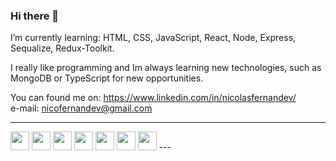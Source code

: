 ### Hi there 👋

I’m currently learning: HTML, CSS, JavaScript, React, Node, Express, Sequalize, Redux-Toolkit.


I really like programming and Im always learning new technologies, such as MongoDB or TypeScript for new opportunities.

You can found me on: 
https://www.linkedin.com/in/nicolasfernandev/ <br>
e-mail: nicofernandev@gmail.com

---
 
<img src="https://cdn.jsdelivr.net/gh/devicons/devicon/icons/javascript/javascript-original.svg"  height = 30px width = 30px/>
<img src="https://cdn.jsdelivr.net/gh/devicons/devicon/icons/typescript/typescript-original.svg"  height = 30px width = 30px />  
<img src="https://cdn.jsdelivr.net/gh/devicons/devicon/icons/nodejs/nodejs-original.svg" height = 30px width = 30px />
<img src="https://cdn.jsdelivr.net/gh/devicons/devicon/icons/react/react-original.svg" height = 30px width = 30px />
<img src="https://cdn.jsdelivr.net/gh/devicons/devicon/icons/mongodb/mongodb-original.svg" height = 30px width = 30px /> 
<img src="https://cdn.jsdelivr.net/gh/devicons/devicon/icons/postgresql/postgresql-original.svg" height = 30px width = 30px />
<img src="https://cdn.jsdelivr.net/gh/devicons/devicon/icons/express/express-original.svg" height = 30px width = 30px />
---
<!--

-->
